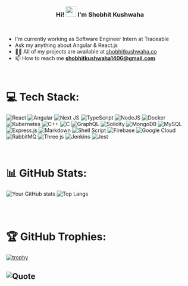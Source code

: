 <h3 align="center">
  Hi!
  <img src="https://media.giphy.com/media/hvRJCLFzcasrR4ia7z/giphy.gif" width="28">
  I'm Shobhit Kushwaha
</h3>

<br/>

- I'm currently working as Software Engineer Intern at Traceable
- Ask my anything about Angular & React.js
- 👨‍💻 All of my projects are available at [shobhitkushwaha.co](https://shobhitkushwaha.co)
- 📫 How to reach me **shobhitkushwaha1406@gmail.com**



<br/>


# 💻 Tech Stack:
![React](https://img.shields.io/badge/react-%2320232a.svg?style=for-the-badge&logo=react&logoColor=%2361DAFB)
![Angular](https://img.shields.io/badge/angular-%23D42029.svg?style=for-the-badge&logo=angular&logoColor=white) 
![Next JS](https://img.shields.io/badge/Next-black?style=for-the-badge&logo=next.js&logoColor=white) 
![TypeScript](https://img.shields.io/badge/typescript-%23007ACC.svg?style=for-the-badge&logo=typescript&logoColor=white)
![NodeJS](https://img.shields.io/badge/node.js-6DA55F?style=for-the-badge&logo=node.js&logoColor=white) 
![Docker](https://img.shields.io/badge/docker-%230db7ed.svg?style=for-the-badge&logo=docker&logoColor=white)
![Kubernetes](https://img.shields.io/badge/kubernetes-%23007ACC.svg?style=for-the-badge&logo=kubernetes&logoColor=white)
![C++](https://img.shields.io/badge/c++-%2300599C.svg?style=for-the-badge&logo=c%2B%2B&logoColor=white) ![C](https://img.shields.io/badge/c-%2300599C.svg?style=for-the-badge&logo=c&logoColor=white) 
![GraphQL](https://img.shields.io/badge/-GraphQL-E10098?style=for-the-badge&logo=graphql&logoColor=white) 
![Solidity](https://img.shields.io/badge/solidity-%2320232a.svg?style=for-the-badge&logo=solidity&logoColor=orange)
![MongoDB](https://img.shields.io/badge/MongoDB-%234ea94b.svg?style=for-the-badge&logo=mongodb&logoColor=white) ![MySQL](https://img.shields.io/badge/mysql-%2300000f.svg?style=for-the-badge&logo=mysql&logoColor=white) 
 ![Express.js](https://img.shields.io/badge/express.js-%23404d59.svg?style=for-the-badge&logo=express&logoColor=%2361DAFB)
![Markdown](https://img.shields.io/badge/markdown-%23000000.svg?style=for-the-badge&logo=markdown&logoColor=white) ![Shell Script](https://img.shields.io/badge/shell_script-%23121011.svg?style=for-the-badge&logo=gnu-bash&logoColor=white)  ![Firebase](https://img.shields.io/badge/firebase-%23039BE5.svg?style=for-the-badge&logo=firebase) ![Google Cloud](https://img.shields.io/badge/GoogleCloud-%234285F4.svg?style=for-the-badge&logo=google-cloud&logoColor=white)  ![RabbitMQ](https://img.shields.io/badge/rabbitmq-FF6600?style=for-the-badge&logo=rabbitmq&logoColor=white) ![Three js](https://img.shields.io/badge/threejs-black?style=for-the-badge&logo=three.js&logoColor=white)  ![Jenkins](https://img.shields.io/badge/jenkins-%2320232a.svg?style=for-the-badge&logo=jenkins&logoColor=orange)
![Jest](https://img.shields.io/badge/jest-%234ea94b.svg?style=for-the-badge&logo=jest&logoColor=white) 


<br/>


# 📊 GitHub Stats:

![Your GitHub stats](https://github-readme-stats.vercel.app/api?username=shokushwaha&show_icons=true&theme=dark) 
![Top Langs](https://github-readme-stats.vercel.app/api/top-langs/?username=shokushwaha&layout=compact&theme=dark)


<br/>


 <!--START_SECTION:waka-->
<!--END_SECTION:waka-->

<br/>


# 🏆 GitHub Trophies:

[![trophy](https://github-profile-trophy.vercel.app/?username=shokushwaha&theme=onedark)](https://github.com/shokushwaha/github-profile-trophy)



![Quote](https://github-readme-quotes-bay.vercel.app/quote?theme=dark)
---


